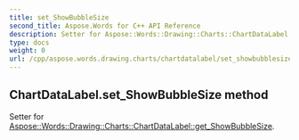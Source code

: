 ```yaml
---
title: set_ShowBubbleSize
second_title: Aspose.Words for C++ API Reference
description: Setter for Aspose::Words::Drawing::Charts::ChartDataLabel::get_ShowBubbleSize. 
type: docs
weight: 0
url: /cpp/aspose.words.drawing.charts/chartdatalabel/set_showbubblesize/
---
```

## ChartDataLabel.set_ShowBubbleSize method


Setter for [Aspose::Words::Drawing::Charts::ChartDataLabel::get_ShowBubbleSize](./get_showbubblesize/).

